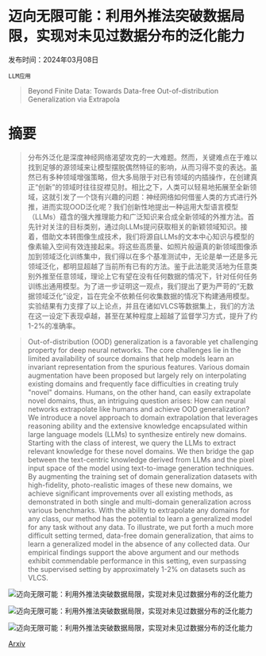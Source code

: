 # 迈向无限可能：利用外推法突破数据局限，实现对未见过数据分布的泛化能力

发布时间：2024年03月08日

`LLM应用`

> Beyond Finite Data: Towards Data-free Out-of-distribution Generalization via Extrapola

# 摘要

> 分布外泛化是深度神经网络渴望攻克的一大难题。然而，关键难点在于难以找到足够的源领域来让模型摆脱偶然特征的影响，从而习得不变的表达。虽然已有多种领域增强策略，但大多局限于对已有领域的内插操作，在创建真正“创新”的领域时往往捉襟见肘。相比之下，人类可以轻易地拓展至全新领域，这就引发了一个饶有兴趣的问题：神经网络如何借鉴人类的方式进行外推，进而实现OOD泛化呢？我们创新性地提出一种运用大型语言模型（LLMs）蕴含的强大推理能力和广泛知识来合成全新领域的外推方法。首先针对关注的目标类别，通过向LLMs提问获取相关的新颖领域知识。接着，借助文本转图像生成技术，我们将源自LLMs的文本中心知识与模型的像素输入空间有效连接起来。将这些高质量、如照片般逼真的新领域图像添加到领域泛化训练集中，我们得以在多个基准测试中，无论是单一还是多元领域泛化，都明显超越了当前所有已有的方法。鉴于此法能灵活地为任意类别外推至任意领域，理论上它有望在没有任何数据的情况下，针对任何任务训练出通用模型。为了进一步证明这一观点，我们提出了更为严苛的“无数据领域泛化”设定，旨在完全不依赖任何收集数据的情况下构建通用模型。实验结果有力支撑了以上论点，并且在诸如VLCS等数据集上，我们的方法在这一设定下表现卓越，甚至在某种程度上超越了监督学习方式，提升了约1-2\%的准确率。

> Out-of-distribution (OOD) generalization is a favorable yet challenging property for deep neural networks. The core challenges lie in the limited availability of source domains that help models learn an invariant representation from the spurious features. Various domain augmentation have been proposed but largely rely on interpolating existing domains and frequently face difficulties in creating truly "novel" domains. Humans, on the other hand, can easily extrapolate novel domains, thus, an intriguing question arises: How can neural networks extrapolate like humans and achieve OOD generalization?
  We introduce a novel approach to domain extrapolation that leverages reasoning ability and the extensive knowledge encapsulated within large language models (LLMs) to synthesize entirely new domains. Starting with the class of interest, we query the LLMs to extract relevant knowledge for these novel domains. We then bridge the gap between the text-centric knowledge derived from LLMs and the pixel input space of the model using text-to-image generation techniques. By augmenting the training set of domain generalization datasets with high-fidelity, photo-realistic images of these new domains, we achieve significant improvements over all existing methods, as demonstrated in both single and multi-domain generalization across various benchmarks.
  With the ability to extrapolate any domains for any class, our method has the potential to learn a generalized model for any task without any data. To illustrate, we put forth a much more difficult setting termed, data-free domain generalization, that aims to learn a generalized model in the absence of any collected data. Our empirical findings support the above argument and our methods exhibit commendable performance in this setting, even surpassing the supervised setting by approximately 1-2\% on datasets such as VLCS.

![迈向无限可能：利用外推法突破数据局限，实现对未见过数据分布的泛化能力](../../../paper_images/2403.05523/x1.png)

![迈向无限可能：利用外推法突破数据局限，实现对未见过数据分布的泛化能力](../../../paper_images/2403.05523/x2.png)

![迈向无限可能：利用外推法突破数据局限，实现对未见过数据分布的泛化能力](../../../paper_images/2403.05523/x5.png)

[Arxiv](https://arxiv.org/abs/2403.05523)